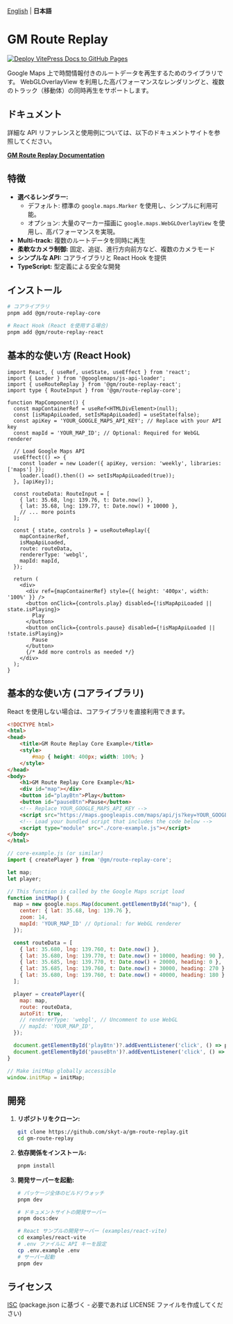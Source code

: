 [English](./README.md) | **日本語**

# GM Route Replay

[![Deploy VitePress Docs to GitHub Pages](https://github.com/skyt-a/gm-route-replay/actions/workflows/deploy-docs.yml/badge.svg)](https://github.com/skyt-a/gm-route-replay/actions/workflows/deploy-docs.yml)

Google Maps 上で時間情報付きのルートデータを再生するためのライブラリです。
WebGLOverlayView を利用した高パフォーマンスなレンダリングと、複数のトラック（移動体）の同時再生をサポートします。

## ドキュメント

詳細な API リファレンスと使用例については、以下のドキュメントサイトを参照してください。

**[GM Route Replay Documentation](https://skyt-a.github.io/gm-route-replay/ja/)**

## 特徴

*   **選べるレンダラー:** 
    *   デフォルト: 標準の `google.maps.Marker` を使用し、シンプルに利用可能。
    *   オプション: 大量のマーカー描画に `google.maps.WebGLOverlayView` を使用し、高パフォーマンスを実現。
*   **Multi-track:** 複数のルートデータを同時に再生
*   **柔軟なカメラ制御:** 固定、追従、進行方向前方など、複数のカメラモード
*   **シンプルな API:** コアライブラリと React Hook を提供
*   **TypeScript:** 型定義による安全な開発

## インストール

```bash
# コアライブラリ
pnpm add @gm/route-replay-core

# React Hook (React を使用する場合)
pnpm add @gm/route-replay-react
```

## 基本的な使い方 (React Hook)

```tsx
import React, { useRef, useState, useEffect } from 'react';
import { Loader } from '@googlemaps/js-api-loader';
import { useRouteReplay } from '@gm/route-replay-react';
import type { RouteInput } from '@gm/route-replay-core';

function MapComponent() {
  const mapContainerRef = useRef<HTMLDivElement>(null);
  const [isMapApiLoaded, setIsMapApiLoaded] = useState(false);
  const apiKey = 'YOUR_GOOGLE_MAPS_API_KEY'; // Replace with your API key
  const mapId = 'YOUR_MAP_ID'; // Optional: Required for WebGL renderer

  // Load Google Maps API
  useEffect(() => {
    const loader = new Loader({ apiKey, version: 'weekly', libraries: ['maps'] });
    loader.load().then(() => setIsMapApiLoaded(true));
  }, [apiKey]);

  const routeData: RouteInput = [
    { lat: 35.68, lng: 139.76, t: Date.now() },
    { lat: 35.68, lng: 139.77, t: Date.now() + 10000 },
    // ... more points
  ];

  const { state, controls } = useRouteReplay({
    mapContainerRef,
    isMapApiLoaded,
    route: routeData,
    rendererType: 'webgl',
    mapId: mapId,
  });

  return (
    <div>
      <div ref={mapContainerRef} style={{ height: '400px', width: '100%' }} />
      <button onClick={controls.play} disabled={!isMapApiLoaded || state.isPlaying}>
        Play
      </button>
      <button onClick={controls.pause} disabled={!isMapApiLoaded || !state.isPlaying}>
        Pause
      </button>
      {/* Add more controls as needed */}
    </div>
  );
}
```

## 基本的な使い方 (コアライブラリ)

React を使用しない場合は、コアライブラリを直接利用できます。

```html
<!DOCTYPE html>
<html>
<head>
    <title>GM Route Replay Core Example</title>
    <style>
        #map { height: 400px; width: 100%; }
    </style>
</head>
<body>
    <h1>GM Route Replay Core Example</h1>
    <div id="map"></div>
    <button id="playBtn">Play</button>
    <button id="pauseBtn">Pause</button>
    <!-- Replace YOUR_GOOGLE_MAPS_API_KEY -->
    <script src="https://maps.googleapis.com/maps/api/js?key=YOUR_GOOGLE_MAPS_API_KEY&callback=initMap&libraries=geometry&v=weekly" defer></script>
    <!-- Load your bundled script that includes the code below -->
    <script type="module" src="./core-example.js"></script> 
</body>
</html>
```

```javascript
// core-example.js (or similar)
import { createPlayer } from '@gm/route-replay-core';

let map;
let player;

// This function is called by the Google Maps script load
function initMap() {
  map = new google.maps.Map(document.getElementById("map"), {
    center: { lat: 35.68, lng: 139.76 },
    zoom: 14,
    mapId: 'YOUR_MAP_ID' // Optional: for WebGL renderer
  });

  const routeData = [
    { lat: 35.680, lng: 139.760, t: Date.now() },
    { lat: 35.680, lng: 139.770, t: Date.now() + 10000, heading: 90 },
    { lat: 35.685, lng: 139.770, t: Date.now() + 20000, heading: 0 },
    { lat: 35.685, lng: 139.760, t: Date.now() + 30000, heading: 270 },
    { lat: 35.680, lng: 139.760, t: Date.now() + 40000, heading: 180 },
  ];

  player = createPlayer({
    map: map,
    route: routeData,
    autoFit: true,
    // rendererType: 'webgl', // Uncomment to use WebGL
    // mapId: 'YOUR_MAP_ID',
  });

  document.getElementById('playBtn')?.addEventListener('click', () => player?.play());
  document.getElementById('pauseBtn')?.addEventListener('click', () => player?.pause());
}

// Make initMap globally accessible
window.initMap = initMap;
```

## 開発

1.  **リポジトリをクローン:**
    ```bash
    git clone https://github.com/skyt-a/gm-route-replay.git
    cd gm-route-replay
    ```
2.  **依存関係をインストール:**
    ```bash
    pnpm install
    ```
3.  **開発サーバーを起動:**
    ```bash
    # パッケージ全体のビルド/ウォッチ
    pnpm dev

    # ドキュメントサイトの開発サーバー
    pnpm docs:dev

    # React サンプルの開発サーバー (examples/react-vite)
    cd examples/react-vite
    # .env ファイルに API キーを設定
    cp .env.example .env
    # サーバー起動
    pnpm dev
    ```

## ライセンス

[ISC](./LICENSE) (package.json に基づく - 必要であれば LICENSE ファイルを作成してください) 